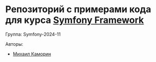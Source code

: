 # Репозиторий с примерами кода для курса [Symfony Framework](https://otus.ru/lessons/symfony/)

Группа: Symfony-2024-11

Авторы:
 - [Михаил Каморин](mailto:m.v.kamorin@gmail.com)
